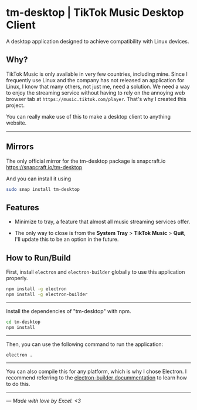 # tm-desktop | TikTok Music Desktop Client

A desktop application designed to achieve compatibility with Linux devices.

## Why?
TikTok Music is only available in very few countries, including mine. Since I frequently use Linux and the company has not released an application for Linux, I know that many others, not just me, need a solution. We need a way to enjoy the streaming service without having to rely on the annoying web browser tab at `https://music.tiktok.com/player`. That's why I created this project.

You can really make use of this to make a desktop client to anything website.
<hr/>

## Mirrors
The only official mirror for the tm-desktop package is snapcraft.io
https://snapcraft.io/tm-desktop

And you can install it using 
```sh
sudo snap install tm-desktop
```

## Features
- Minimize to tray, a feature that almost all music streaming services offer.

- The only way to close is from the **System Tray** > **TikTok Music** > **Quit**, I'll update this to be an option in the future.

## How to Run/Build

First, install `electron` and `electron-builder` globally to use this application properly.

```sh
npm install -g electron
npm install -g electron-builder
```
<hr/>

Install the dependencies of "tm-desktop" with npm.

```sh
cd tm-desktop
npm install
```
<hr/>

Then, you can use the following command to run the application:
```sh
electron .
```
<hr/>

You can also compile this for any platform, which is why I chose Electron. I recommend referring to the [electron-builder docummentation](https://www.electron.build/cli) to learn how to do this.
<hr/>

_— Made with love by Excel. <3_